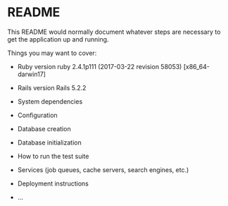 # README

This README would normally document whatever steps are necessary to get the
application up and running.

Things you may want to cover:

* Ruby version
ruby 2.4.1p111 (2017-03-22 revision 58053) [x86_64-darwin17]

* Rails version
Rails 5.2.2

* System dependencies

* Configuration

* Database creation

* Database initialization

* How to run the test suite

* Services (job queues, cache servers, search engines, etc.)

* Deployment instructions

* ...
